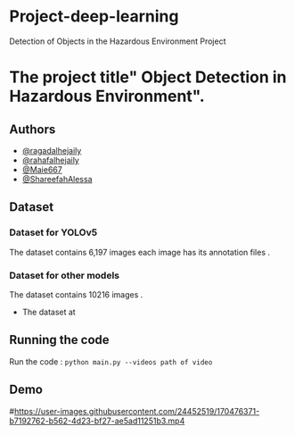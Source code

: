 # Project-deep-learning
Detection of Objects in the Hazardous Environment Project
# The project title" Object Detection in Hazardous Environment".
## Authors
- [@ragadalhejaily](https://www.github.com/ragadalhejaily)
- [@rahafalhejaily](https://www.github.com/rahafalhejaily)
- [@Maie667](https://www.github.com/Maie667)
- [@ShareefahAlessa](https://www.github.com/ShareefahAlessa)
## Dataset
### Dataset for YOLOv5 
The dataset contains 6,197 images each image has its annotation files .  
### Dataset for other models 
The dataset contains 10216 images . 

- The dataset at 
## Running the code
Run the code :  `python main.py --videos path of video`

## Demo
#https://user-images.githubusercontent.com/24452519/170476371-b7192762-b562-4d23-bf27-ae5ad11251b3.mp4


